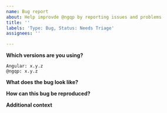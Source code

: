 ```yaml
---
name: Bug report
about: Help improvde @ngqp by reporting issues and problems
title: ''
labels: 'Type: Bug, Status: Needs Triage'
assignees: ''

---
```


<!--
Please help us process bugs quicker by following the issue template. Reports which lack detailed information may be closed.
-->

**Which versions are you using?**
<!-- Please provide the exact versions you are using in your project. -->
```
Angular: x.y.z
@ngqp: x.y.z
```

**What does the bug look like?**
<!-- Provide a description of what you are seeing versus what you expected to see and why you think this is a bug. -->

**How can this bug be reproduced?**
<!-- Describe the necessary steps in order to reproduce the bug in detail. Ideally, provide a minimum example reproducing the problem on a site like Stackblitz. -->

**Additional context**
<!-- Add any other context about the problem here. -->
